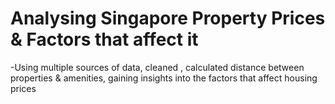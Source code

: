 # Analysing Singapore Property Prices & Factors that affect it


-Using multiple sources of data, cleaned , calculated distance between properties & amenities, gaining insights into the factors that affect housing prices
